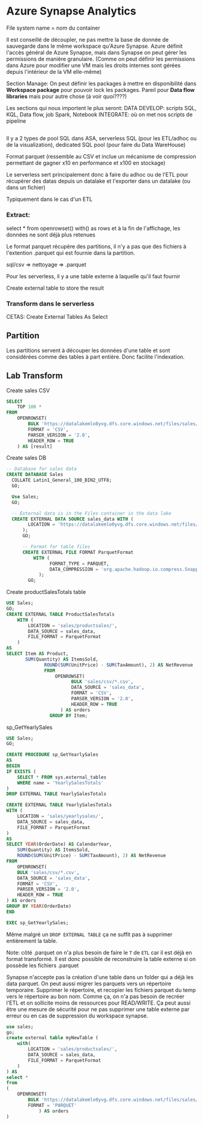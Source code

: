 # Azure Synapse Analytics

File system name = nom du container

Il est conseillé de découpler, ne pas mettre la base de donnée de sauvegarde dans le même workspace qu'Azure Synapse.
Azure définit l'accès général de Azure Synapse, mais dans Synapse on peut gérer les permissions de manière granulaire. (Comme on peut définir les permissions dans Azure pour modifier une VM mais les droits internes sont gérées depuis l'intérieur de la VM elle-même)

Section Manage:
On peut définir les packages à mettre en disponibilité dans **Workspace package** pour pouvoir lock les packages.
Pareil pour **Data flow libraries** mais pour autre chose (à voir quoi????)

Les sections qui nous importent le plus seront:
DATA
DEVELOP: scripts SQL, KQL, Data flow, job Spark, Notebook
INTEGRATE: où on met nos scripts de pipeline

## 

Il y a 2 types de pool SQL dans ASA, serverless SQL (pour les ETL/adhoc ou de la visualization), dedicated SQL pool (pour faire du Data WareHouse)

Format parquet (ressemble au CSV et inclue un mécanisme de compression permettant de gagner x10 en performance et x100 en stockage)

Le serverless sert principalement donc à faire du adhoc ou de l'ETL pour récupérer des datas depuis un datalake et l'exporter dans un datalake (ou dans un fichier)

Typiquement dans le cas d'un ETL

### Extract: 

select * from openrowset() with() as rows et à la fin de l'affichage, les données ne sont déjà plus retenues

Le format parquet récupère des partitions, il n'y a pas que des fichiers à l'extention .parquet qui est fournie dans la partition.

sql/csv => nettoyage => .parquet

Pour les serverless, il y a une table externe à laquelle qu'il faut fournir

Create external table to store the result

### Transform dans le serverless

CETAS: Create External Tables As Select

## Partition

Les partitions servent à découper les données d'une table et sont considérées comme des tables à part entière. Donc facilite l'indexation.

## Lab Transform

Create sales CSV

```sql
SELECT
    TOP 100 *
FROM
    OPENROWSET(
        BULK 'https://datalakemlo0yvg.dfs.core.windows.net/files/sales/csv/**',
        FORMAT = 'CSV',
        PARSER_VERSION = '2.0',
        HEADER_ROW = TRUE
    ) AS [result]

```

Create sales DB

```sql
-- Database for sales data
CREATE DATABASE Sales
  COLLATE Latin1_General_100_BIN2_UTF8;
  GO;

  Use Sales;
  GO;

  -- External data is in the Files container in the data lake
  CREATE EXTERNAL DATA SOURCE sales_data WITH (
        LOCATION = 'https://datalakemlo0yvg.dfs.core.windows.net/files/'
      );
      GO;

      -- Format for table files
      CREATE EXTERNAL FILE FORMAT ParquetFormat
          WITH (
                FORMAT_TYPE = PARQUET,
                DATA_COMPRESSION = 'org.apache.hadoop.io.compress.SnappyCodec'
            );
        GO;
```

Create productSalesTotals table

```sql
USE Sales;
GO;
CREATE EXTERNAL TABLE ProductSalesTotals
    WITH (
        LOCATION = 'sales/productsales/',
        DATA_SOURCE = sales_data,
        FILE_FORMAT = ParquetFormat
    )
AS
SELECT Item AS Product,
       SUM(Quantity) AS ItemsSold,
              ROUND(SUM(UnitPrice) - SUM(TaxAmount), 2) AS NetRevenue
              FROM
                  OPENROWSET(
                        BULK 'sales/csv/*.csv',
                        DATA_SOURCE = 'sales_data',
                        FORMAT = 'CSV',
                        PARSER_VERSION = '2.0',
                        HEADER_ROW = TRUE
                    ) AS orders
                GROUP BY Item;
```

sp_GetYearlySales

```sql
USE Sales;
GO;

CREATE PROCEDURE sp_GetYearlySales
AS
BEGIN
IF EXISTS (
    SELECT * FROM sys.external_tables
    WHERE name = 'YearlySalesTotals'
)
DROP EXTERNAL TABLE YearlySalesTotals

CREATE EXTERNAL TABLE YearlySalesTotals
WITH (
    LOCATION = 'sales/yearlysales/',
    DATA_SOURCE = sales_data,
    FILE_FORMAT = ParquetFormat
)
AS
SELECT YEAR(OrderDate) AS CalendarYear,
    SUM(Quantity) AS ItemsSold,
    ROUND(SUM(UnitPrice) - SUM(TaxAmount), 2) AS NetRevenue
FROM
    OPENROWSET(
    BULK 'sales/csv/*.csv',
    DATA_SOURCE = 'sales_data',
    FORMAT = 'CSV',
    PARSER_VERSION = '2.0',
    HEADER_ROW = TRUE
) AS orders
GROUP BY YEAR(OrderDate)
END

EXEC sp_GetYearlySales;
```

Même malgré un `DROP EXTERNAL TABLE` ça ne suffit pas à supprimer entièrement la table.

Note: côté .parquet on n'a plus besoin de faire le `T` de `ETL` car il est déjà en format transformé.
Il est donc possible de reconstruire la table externe si on possède les fichiers .parquet

Synapse n'accepte pas la création d'une table dans un folder qui a déjà les data parquet. On peut aussi migrer les parquets vers un répertoire temporaire. Supprimer le répertoire, et recopier les fichiers parquet du temp vers le répertoire au bon nom. Comme ça, on n'a pas besoin de recréer l'ETL et on sollicite moins de ressources pour READ/WRITE.
Ça peut aussi être une mesure de sécurité pour ne pas supprimer une table externe par erreur ou en cas de suppression du workspace synapse.

```sql
use sales;
go;
create external table myNewTable (
    with(
        LOCATION = 'sales/productsales/',
        DATA_SOURCE = sales_data,
        FILE_FORMAT = ParquetFormat
    )
) AS
select *
from
(
    OPENROWSET(
        BULK 'https://datalakemlo0yvg.dfs.core.windows.net/files/sales/productsales/**',
        FORMAT = 'PARQUET'
            ) AS orders 
)